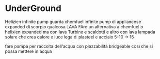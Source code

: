 # UnderGround

Helizien infinite pump guarda chemfuel infinite pump di appliancese expanded di scorpio qualcosa
LAVA
FAre un alternativa a chemfuel o helixien expanded ma con lava
Turbine e scaldotti e altro con lava
lampada solare che crea calore e luce
lega di plasteel e acciaio 5-10 -> 15

fare pompa per raccolta dell'acqua con piazzabilità bridgeable così che si possa mettere in acqua
